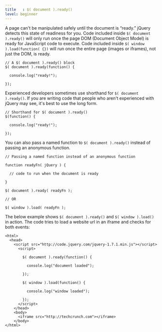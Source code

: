 ```yaml
---
title   : $( document ).ready()
level: beginner
---
```

A page can't be manipulated safely until the document is “ready.” jQuery detects this state of readiness for you. Code included inside `$( document ).ready()` will only run once the page DOM (Document Object Model) is ready for JavaScript code to execute. Code included inside `$( window ).load(function( {})` will run once the entire page (images or iframes), not just the DOM, is ready.

```
// A $( document ).ready() block
$( document ).ready(function() {

  console.log("ready!");

});
```

Experienced developers sometimes use shorthand for `$( document ).ready()`. If you are writing code that people who aren't experienced with jQuery may see, it's best to use the long form.

```
// Shorthand for $( document ).ready()
$(function() {

  console.log("ready!");

});
```

You can also pass a named function to `$( document ).ready()` instead of passing an anonymous function.

```
// Passing a named function instead of an anonymous function

function readyFn( jQuery ) {

  // code to run when the document is ready

}

$( document ).ready( readyFn );

// OR

$( window ).load( readyFn );
```

The below example shows `$( document ).ready()` and `$( window ).load()` in action. The code tries to load a website url in an iframe and checks for both events:
```
<html>
  <head>
    <script src="http://code.jquery.com/jquery-1.7.1.min.js"></script>
      <script>

        $( document ).ready(function() {

          console.log("document loaded");

        });

        $( window ).load(function() {

          console.log("window loaded");

        });
      </script>
    </head>
    <body>
      <iframe src="http://techcrunch.com"></iframe>
    </body>
</html>
```
